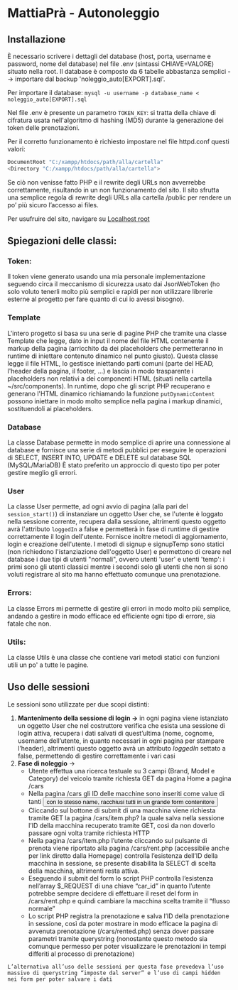 # MattiaPrà - Autonoleggio

## Installazione
  È necessario scrivere i dettagli del database (host, porta, username e password, nome del database) nel file .env (sintassi CHIAVE=VALORE) situato nella root.
  Il database è composto da 6 tabelle abbastanza semplici --> importare dal backup 'noleggio_auto[EXPORT].sql'.

  Per importare il database: `mysql -u username -p database_name < noleggio_auto[EXPORT].sql`

  Nel file .env è presente un parametro `TOKEN_KEY`: si tratta della chiave di cifratura usata nell'algoritmo di hashing (MD5) durante la generazione dei token delle prenotazioni.

  Per il corretto funzionamento è richiesto impostare nel file httpd.conf questi valori:
  ```bash
  DocumentRoot "C:/xampp/htdocs/path/alla/cartella"
  <Directory "C:/xampp/htdocs/path/alla/cartella">
  ```
  Se ciò non venisse fatto PHP e il rewrite degli URLs non avverrebbe correttamente, risultando in un non funzionamento del sito.
  Il sito sfrutta una semplice regola di rewrite degli URLs alla cartella /public per rendere un po’ più sicuro l’accesso ai files.
  
  Per usufruire del sito, navigare su [Localhost root](http://localhost/)

## Spiegazioni delle classi:  
  ### Token:
  Il token viene generato usando una mia personale implementazione seguendo circa il meccanismo di sicurezza usato dai JsonWebToken (ho solo voluto tenerli molto più semplici e rapidi per non utilizzare librerie esterne al progetto per fare quanto di cui io avessi bisogno).

  ### Template
  L'intero progetto si basa su una serie di pagine PHP che tramite una classe Template che legge, dato in input il nome del file HTML contenente il markup della pagina (arricchito da dei placeholders che permetteranno in runtime di iniettare contenuto dinamico nel punto giusto).
  Questa classe legge il file HTML, lo gestisce iniettando parti comuni (parte del HEAD, l'header della pagina, il footer, ...) e lascia in modo trasparente i placeholders non relativi a dei componenti HTML (situati nella cartella ~/src/components).
  In runtime, dopo che gli script PHP recuperano e generano l'HTML dinamico richiamando la funzione `putDynamicContent` possono iniettare in modo molto semplice nella pagina i markup dinamici, sostituendoli ai placeholders.

  ### Database
  La classe Database permette in modo semplice di aprire una connessione al database e fornisce una serie di metodi pubblici per eseguire le operazioni di SELECT, INSERT INTO, UPDATE e DELETE sul database SQL (MySQL/MariaDB)
  È stato preferito un approccio di questo tipo per poter gestire meglio gli errori.
  
  ### User
  La classe User permette, ad ogni avvio di pagina (alla pari del `session_start()`) di instanziare un oggetto User che, se l'utente è loggato nella sessione corrente, recupera dalla sessione, altrimenti questo oggetto avrà l'attributo `loggedIn` a false e permetterà in fase di runtime di gestire correttamente il login dell'utente.
  Fornisce inoltre metodi di aggiornamento, login e creazione dell'utente. I metodi di signup e signupTemp sono statici (non richiedono l'istanziazione dell'oggetto User) e permettono di creare nel database i due tipi di utenti "normali", ovvero utenti 'user' e utenti 'temp': i primi sono gli utenti classici mentre i secondi solo gli utenti che non si sono voluti registrare al sito ma hanno effettuato comunque una prenotazione.

  ### Errors:
  La classe Errors mi permette di gestire gli errori in modo molto più semplice, andando a gestire in modo efficace ed efficiente ogni tipo di errore, sia fatale che non.

  ### Utils:
  La classe Utils è una classe che contiene vari metodi statici con funzioni utili un po' a tutte le pagine.

## Uso delle sessioni
  Le sessioni sono utilizzate per due scopi distinti:
  1. **Mantenimento della sessione di login →** in ogni pagina viene istanziato un oggetto User che nel costruttore verifica che esista una sessione di login attiva, recupera i dati salvati di quest’ultima (nome, cognome, username dell’utente, in quanto necessari in ogni pagina per stampare l’header), altrimenti questo oggetto avrà un attributo *loggedIn* settato a false, permettendo di gestire correttamente i vari casi
  2. **Fase di noleggio** →
     - Utente effettua una ricerca testuale su 3 campi (Brand, Model e Category) del veicolo tramite richiesta GET da pagina Home a pagina /cars
     - Nella pagina /cars gli ID delle macchine sono inseriti come value di tanti <button type=”submit”> con lo stesso name, racchiusi tutti in un grande form contenitore
     - Cliccando sul bottone di submit di una macchina viene richiesta tramite GET la pagina /cars/item.php? la quale salva nella sessione l’ID della macchina recuperato tramite GET, così da non doverlo passare ogni volta tramite richiesta HTTP
     - Nella pagina /cars/item.php l’utente cliccando sul pulsante di prenota viene riportato alla pagina /cars/rent.php (accessibile anche per link diretto dalla Homepage) controlla  l’esistenza dell’ID della  macchina in sessione, se presente disabilita la SELECT di scelta della macchina, altrimenti resta attiva.
     - Eseguendo il submit del form lo script PHP controlla l’esistenza nell’array $_REQUEST di una chiave “car_id” in quanto l’utente potrebbe sempre decidere di effettuare il reset del form in /cars/rent.php e  quindi cambiare la macchina scelta tramite il “flusso normale”
     - Lo script PHP registra la prenotazione e salva l’ID della prenotazione in sessione, così da poter mostrare in modo efficace la pagina di avvenuta prenotazione (/cars/rented.php) senza dover passare parametri  tramite querystring (nonostante questo metodo sia comunque permesso per poter visualizzare le prenotazioni in tempi differiti al processo di prenotazione)

    L’alternativa all’uso delle sessioni per questa fase prevedeva l’uso massivo di querystring “imposte dal server” e l’uso di campi hidden nei form per poter salvare i dati
